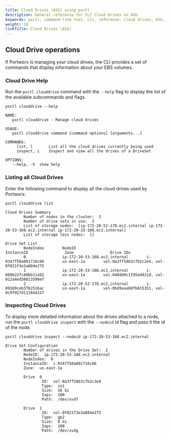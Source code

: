 ```yaml
---
title: Cloud Drives (ASG) using pxctl
description: General reference for CLI Cloud Drives on ASG.
keywords: pxctl, command-line tool, cli, reference, cloud drives, ASG, auto-scaling group
weight: 10
linkTitle: Cloud Drives (ASG)
---
```


## Cloud Drive operations

If Portworx is managing your cloud drives, the CLI provides a set of commands that display information about your EBS volumes.

### Cloud Drive Help

Run the `pxctl clouddrive` command with the `--help` flag to display the list of the available subcommands and flags.

```text
pxctl clouddrive --help
```

```output
NAME:
   pxctl clouddrive - Manage cloud drives

USAGE:
   pxctl clouddrive command [command options] [arguments...]

COMMANDS:
     list, l       List all the cloud drives currently being used
     inspect, i    Inspect and view all the drives of a DriveSet

OPTIONS:
   --help, -h  show help
```

### Listing all Cloud Drives

Enter the following command to display all the cloud drives used by Portworx:

```text
pxctl clouddrive list
```

```output
Cloud Drives Summary
        Number of nodes in the cluster:  3
        Number of drive sets in use:  3
        List of storage nodes:  [ip-172-20-52-178.ec2.internal ip-172-20-53-168.ec2.internal ip-172-20-33-108.ec2.internal]
        List of storage less nodes:  []

Drive Set List
        NodeIndex        NodeID                                InstanceID                Zone                Drive IDs
        0                ip-172-20-53-168.ec2.internal        i-0347f50a091716c66        us-east-1a        vol-0a3ff5863c7b2c2e4, vol-0f821f3e3a884e275
        1                ip-172-20-33-108.ec2.internal        i-089b22fc89bb11a92        us-east-1a        vol-048dd9c1fd5ed421d, vol-012a4ed30013590ef
        2                ip-172-20-52-178.ec2.internal        i-09169ceb37b251bac        us-east-1a        vol-0bd9aaab0fb615351, vol-0c9f027d111844227
```

### Inspecting Cloud Drives

To display more detailed information about the drives attached to a node, run the `pxctl clouddrive inspect` with the `--nodeid` id flag and pass it the id of the node.


```text
pxctl clouddrive inspect --nodeid ip-172-20-53-168.ec2.internal
```

```output
Drive Set Configuration
        Number of drives in the Drive Set:  2
        NodeID:  ip-172-20-53-168.ec2.internal
        NodeIndex:  0
        InstanceID:  i-0347f50a091716c66
        Zone:  us-east-1a

        Drive  0
                ID:  vol-0a3ff5863c7b2c2e4
                Type:  io1
                Size:  16 Gi
                Iops:  100
                Path:  /dev/xvdf

        Drive  1
                ID:  vol-0f821f3e3a884e275
                Type:  gp2
                Size:  8 Gi
                Iops:  100
                Path:  /dev/xvdg
```
